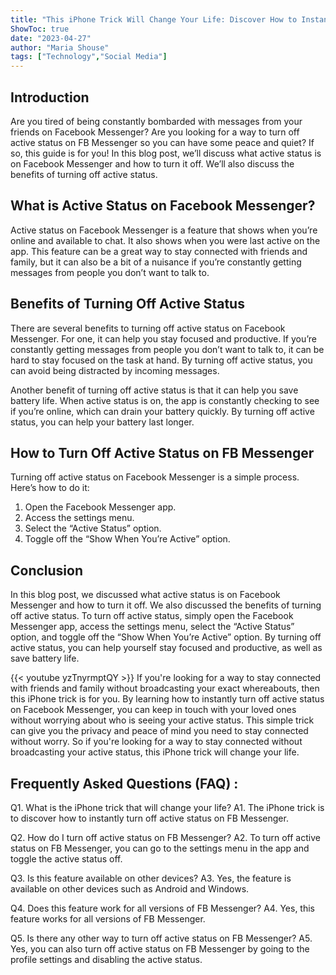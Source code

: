 ```yaml
---
title: "This iPhone Trick Will Change Your Life: Discover How to Instantly Turn Off Active Status on FB Messenger!"
ShowToc: true 
date: "2023-04-27"
author: "Maria Shouse" 
tags: ["Technology","Social Media"]
---
```

## Introduction
Are you tired of being constantly bombarded with messages from your friends on Facebook Messenger? Are you looking for a way to turn off active status on FB Messenger so you can have some peace and quiet? If so, this guide is for you! In this blog post, we’ll discuss what active status is on Facebook Messenger and how to turn it off. We’ll also discuss the benefits of turning off active status. 

## What is Active Status on Facebook Messenger?
Active status on Facebook Messenger is a feature that shows when you’re online and available to chat. It also shows when you were last active on the app. This feature can be a great way to stay connected with friends and family, but it can also be a bit of a nuisance if you’re constantly getting messages from people you don’t want to talk to. 

## Benefits of Turning Off Active Status
There are several benefits to turning off active status on Facebook Messenger. For one, it can help you stay focused and productive. If you’re constantly getting messages from people you don’t want to talk to, it can be hard to stay focused on the task at hand. By turning off active status, you can avoid being distracted by incoming messages. 

Another benefit of turning off active status is that it can help you save battery life. When active status is on, the app is constantly checking to see if you’re online, which can drain your battery quickly. By turning off active status, you can help your battery last longer. 

## How to Turn Off Active Status on FB Messenger
Turning off active status on Facebook Messenger is a simple process. Here’s how to do it: 

1. Open the Facebook Messenger app. 
2. Access the settings menu. 
3. Select the “Active Status” option. 
4. Toggle off the “Show When You’re Active” option.

## Conclusion
In this blog post, we discussed what active status is on Facebook Messenger and how to turn it off. We also discussed the benefits of turning off active status. To turn off active status, simply open the Facebook Messenger app, access the settings menu, select the “Active Status” option, and toggle off the “Show When You’re Active” option. By turning off active status, you can help yourself stay focused and productive, as well as save battery life.

{{< youtube yzTnyrmptQY >}} 
If you're looking for a way to stay connected with friends and family without broadcasting your exact whereabouts, then this iPhone trick is for you. By learning how to instantly turn off active status on Facebook Messenger, you can keep in touch with your loved ones without worrying about who is seeing your active status. This simple trick can give you the privacy and peace of mind you need to stay connected without worry. So if you're looking for a way to stay connected without broadcasting your active status, this iPhone trick will change your life.

## Frequently Asked Questions (FAQ) :
Q1. What is the iPhone trick that will change your life? 
A1. The iPhone trick is to discover how to instantly turn off active status on FB Messenger.

Q2. How do I turn off active status on FB Messenger? 
A2. To turn off active status on FB Messenger, you can go to the settings menu in the app and toggle the active status off.

Q3. Is this feature available on other devices? 
A3. Yes, the feature is available on other devices such as Android and Windows.

Q4. Does this feature work for all versions of FB Messenger? 
A4. Yes, this feature works for all versions of FB Messenger.

Q5. Is there any other way to turn off active status on FB Messenger? 
A5. Yes, you can also turn off active status on FB Messenger by going to the profile settings and disabling the active status.


